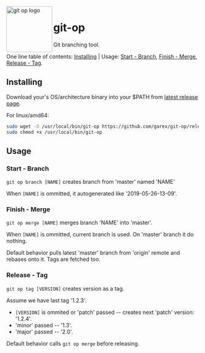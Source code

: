 <img src="https://user-images.githubusercontent.com/77981/58380091-cec11500-7fd6-11e9-8325-c2bbcdab2cc8.png" alt="git op logo" align="left" width="120" height="120" />

# git-op
Git branching tool.

One line table of contents: [Installing](#installing) | Usage: [Start - Branch](#start---branch), [Finish - Merge](#finish---merge), [Release - Tag](#release---tag).

## Installing

Download your's OS/architecture binary into your $PATH from [latest release page](https://github.com/garex/git-op/releases/latest).

For linux/amd64:

```bash
sudo wget -O /usr/local/bin/git-op https://github.com/garex/git-op/releases/latest/download/git-op_linux_amd64
sudo chmod +x /usr/local/bin/git-op
```

## Usage

### Start - Branch

`git op branch [NAME]` creates branch from 'master' named 'NAME'

When `[NAME]` is ommitted, it autogenerated like '2019-05-26-13-09'.

### Finish - Merge

`git op merge [NAME]` merges branch 'NAME' into 'master'.

When `[NAME]` is ommitted, current branch is used. On 'master' branch it do nothing.

Default behavior pulls latest 'master' branch from 'origin' remote and rebases onto it. Tags are fetched too.

### Release - Tag

`git op tag [VERSION]` creates version as a tag.

Assume we have last tag '1.2.3'.

* `[VERSION]` is ommited or 'patch' passed -- creates next 'patch' version: '1.2.4'.
* 'minor' passed -- '1.3'.
* 'major' passed -- '2.0'.

Default behavior calls `git op merge` before releasing.
